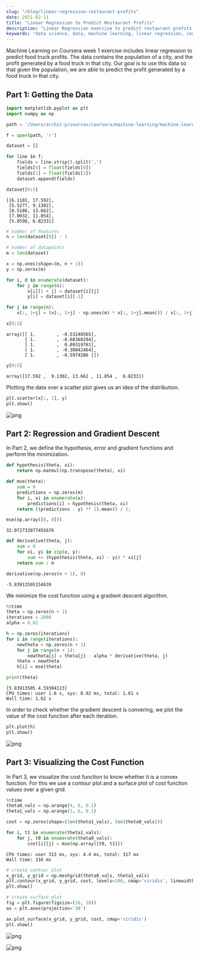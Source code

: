 ```yaml
---
slug: "/blog/linear-regression-restaurant-profits"
date: 2021-02-11
title: "Linear Regression to Predict Restaurant Profits"
description: "Linear Regression exercise to predict restaurant profits. Part of Machine Learning Week 1."
keywords: "data science, data, machine learning, linear regression, coursera"
---
```


Machine Learning on Coursera week 1 exercise includes linear regression to predict food truck profits. The data contains the population of a city, and the profit generated by a food truck in that city. Our goal is to use this data so that given the population, we are able to predict the profit generated by a food truck in that city.
## Part 1: Getting the Data


```python
import matplotlib.pyplot as plt
import numpy as np

path = '/Users/archit-p/sources/coursera/machine-learning/machine-learning-ex1/ex1/ex1data1.txt'
```


```python
f = open(path, 'r')

dataset = []

for line in f:
    fields = line.strip().split(',')
    fields[0] = float(fields[0])
    fields[1] = float(fields[1])
    dataset.append(fields)
```


```python
dataset[0:5]
```




    [[6.1101, 17.592],
     [5.5277, 9.1302],
     [8.5186, 13.662],
     [7.0032, 11.854],
     [5.8598, 6.8233]]




```python
# number of features
n = len(dataset[0]) - 1

# number of datapoints
m = len(dataset)

x = np.ones(shape=(m, n + 1))
y = np.zeros(m)

for i, d in enumerate(dataset):
    for j in range(n):
        x[i][1 + j] = dataset[i][j]
        y[i] = dataset[i][-1]

for j in range(n):
    x[:, 1+j] = (x[:, 1+j] - np.ones(m) * x[:, 1+j].mean()) / x[:, 1+j].std()
```


```python
x[0:5]
```




    array([[ 1.        , -0.53240565],
           [ 1.        , -0.68368294],
           [ 1.        ,  0.09319761],
           [ 1.        , -0.30042464],
           [ 1.        , -0.5974206 ]])




```python
y[0:5]
```




    array([17.592 ,  9.1302, 13.662 , 11.854 ,  6.8233])



Plotting the data over a scatter plot gives us an idea of the distribution.


```python
plt.scatter(x[:, 1], y)
plt.show()
```


    
![png](./images/output_9_0.png)
    


## Part 2: Regression and Gradient Descent
In Part 2, we define the hypothesis, error and gradient functions and perform the minimization.


```python
def hypothesis(theta, xi):
    return np.matmul(np.transpose(theta), xi)
```


```python
def mse(theta):
    sum = 0
    predictions = np.zeros(m)
    for i, xi in enumerate(x):
        predictions[i] = hypothesis(theta, xi)
    return ((predictions - y) ** 2).mean() / 2;
```


```python
mse(np.array([0, 0]))
```




    32.072733877455676




```python
def derivative(theta, j):
    sum = 0
    for xi, yi in zip(x, y):
        sum += (hypothesis(theta, xi) - yi) * xi[j]
    return sum / m
```


```python
derivative(np.zeros(n + 1), 0)
```




    -5.83913505154639



We minimize the cost function using a gradient descent algorithm.


```python
%%time
theta = np.zeros(n + 1)
iterations = 2000
alpha = 0.02

h = np.zeros(iterations)
for i in range(iterations):
    newtheta = np.zeros(n + 1)
    for j in range(n + 1):
        newtheta[j] = theta[j] - alpha * derivative(theta, j)
    theta = newtheta
    h[i] = mse(theta)

print(theta)
```

    [5.83913505 4.59304113]
    CPU times: user 1.6 s, sys: 8.92 ms, total: 1.61 s
    Wall time: 1.62 s


In order to check whether the gradient descent is convering, we plot the value of the cost function after each iteration.


```python
plt.plot(h)
plt.show()
```


    
![png](./images/output_19_0.png)
    


## Part 3: Visualizing the Cost Function

In Part 3, we visualize the cost function to know whether it is a convex function. For this we use a contour plot and a surface plot of cost function values over a given grid.


```python
%%time
theta0_vals = np.arange(4, 8, 0.1)
theta1_vals = np.arange(3, 6, 0.1)

cost = np.zeros(shape=(len(theta1_vals), len(theta0_vals)))

for i, t1 in enumerate(theta1_vals):
    for j, t0 in enumerate(theta0_vals):
        cost[i][j] = mse(np.array([t0, t1]))
```

    CPU times: user 313 ms, sys: 4.4 ms, total: 317 ms
    Wall time: 316 ms



```python
# create contour plot
x_grid, y_grid = np.meshgrid(theta0_vals, theta1_vals)
plt.contour(x_grid, y_grid, cost, levels=100, cmap='viridis', linewidths=0.5)
plt.show()

# create surface plot
fig = plt.figure(figsize=(10, 10))
ax = plt.axes(projection='3d')

ax.plot_surface(x_grid, y_grid, cost, cmap='viridis')
plt.show()
```


    
![png](./images/output_23_0.png)
    



    
![png](./images/output_23_1.png)
    

